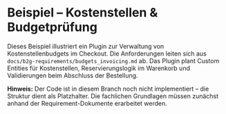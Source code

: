 # Beispiel – Kostenstellen & Budgetprüfung

Dieses Beispiel illustriert ein Plugin zur Verwaltung von Kostenstellenbudgets im Checkout.  Die Anforderungen leiten sich aus `docs/b2g-requirements/budgets_invoicing.md` ab.  Das Plugin plant Custom Entities für Kostenstellen, Reservierungslogik im Warenkorb und Validierungen beim Abschluss der Bestellung.

**Hinweis:** Der Code ist in diesem Branch noch nicht implementiert – die Struktur dient als Platzhalter.  Die fachlichen Grundlagen müssen zunächst anhand der Requirement-Dokumente erarbeitet werden.
